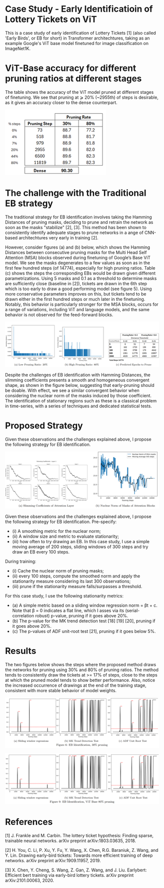 # Case Study - Early Identificatioin of Lottery Tickets on ViT

This is a case study of early identification of Lottery Tickets [1] (also called 'Early Birds', or EB for short) in Transformer architechtures, taking as an example Google's ViT base model finetuned for image classification on ImageNet1K.

# ViT-Base accuracy for different pruning ratios at different stages
The table shows the accuracy of the ViT model pruned at different stages of finetuning. We see that pruning at ⩾ 20% (~2955th) of steps is desirable, as it gives an accuracy closer to the dense counterpart. 

![alt text](images/image-5.png)

# The challenge with the Traditional EB strategy
The traditional strategy for EB identification involves taking the Hamming Distances of pruning masks, deciding to prune and retrain the network as soon as the masks "stabilize" [2], [3]. This method has been shown to consistently identify adequate stages to prune networks in a ange of CNN-based architechtures very early in training [2].


However, consider figures (a) and (b) below, which shows the Hamming Distances between consecutive pruning masks for the Multi Head Self Attention (MSA) blocks observed during finetuning of Google’s Base ViT model. We see the masks degenerates to a few values as soon as in the first few hundred steps (of 14774), especially for high pruning ratios. Table (c) shows the steps the corresponding EBs would be drawn given different parametrizations. Using 5 masks and 0.1 as a threshold to
determine masks are sufficiently close (baseline in [2]), tickets are drawn in the 6th step which is too early to draw a good performing model (see figure 5). Using more conservative parameters improves on this, but tickets tend to be drawn either in the first hundred steps or much later in the finetuning. Notably, this behavior is particularly stronger for the MSA blocks, occurs for a range of variations, including ViT and language models, and the same behavior is not observed for the feed-forward blocks.

![alt text](images/image-3.png)

Despite the challenges of EB identification with Hamming Distances, the slimming coefficients presents a smooth and homogeneous convergent shape, as shown in the figure below, suggesting that early-pruning should be doable. With effect, we see a similar convergent behavior when considering the nuclear norm of the masks induced by those coefficient. The identification of stationary regions such as these is a classical problem in time-series, with a series of techniques and dedicated statistical tests. 


# Proposed Strategy

Given these observations and the challenges explained above, I propose
the following strategy for EB identification.

![alt text](images/image-2.png)

Given these observations and the challenges explained above, I propose the following strategy for EB identification.
Pre-specify: 
- (i) A smoothing metric for the nuclear norm; 
- (ii) A window size and metric to evaluate stationarity;
- (iii) how often to try drawing an EB. In this case study, I use a simple moving average of 200 steps, sliding windows of 300 steps and try draw an EB every 100 steps.

During training: 
- (i) Cache the nuclear norm of pruning masks; 
- (ii) every 100 steps, compute the smoothed norm and apply the stationarity measure considering its last 300 observations; 
- (iii) prune if the stationarity measure falls/surpasses a threshold. 

For this case study, I use the following stationarity metrics:
- (a) A simple metric based on a sliding window regression norm = βt + c. Note that β = 0 indicates a flat line,
which I asses via its (serial-correlation robust) p-value, pruning if it goes above 20%.
- (b) The p-value for the MK trend detection test [18] [19] [20], pruning if it goes above 20%.
- (c) The p-values of ADF unit-root test [21], pruning if it goes below 5%.

# Results
The two figures below shows the steps where the proposed method draws the networks for pruning using 30% and 80% of pruning ratios. The method tends to consistently draw the tickets at >= 17% of steps, close to the steps at which the pruned model tends to show better performance. Also, notice the increased occurrence of drawings at the end of the training stage, consistent with
more stable behavior of model weights.

![alt text](images/image-6.png)

![alt text](images/image-7.png)



# References
[1] J. Frankle and M. Carbin. The lottery ticket hypothesis: Finding sparse, trainable neural networks. arXiv preprint arXiv:1803.03635, 2018.

[2] H. You, C. Li, P. Xu, Y. Fu, Y. Wang, X. Chen, R.G. Baraniuk, Z. Wang, and Y. Lin. Drawing early-bird
tickets: Towards more efficient training of deep networks. arXiv preprint arXiv:1909.11957, 2019.

[3] X. Chen, Y. Cheng, S. Wang, Z. Gan, Z. Wang, and J. Liu. Earlybert: Efficient bert training via early-bird
lottery tickets. arXiv preprint arXiv:2101.00063, 2020.

